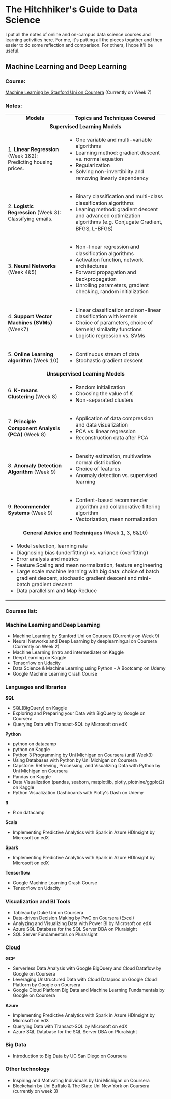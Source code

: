 # The Hitchhiker's Guide to Data Science

I put all the notes of online and on-campus data science courses and learning activities here. For me, it's putting all the pieces togather and then easier to do some reflection and comparison. For others, I hope it'll be useful.


## Machine Learning and Deep Learning

### Course: 
 [Machine Learning by Stanford Uni on Coursera](https://www.coursera.org/learn/machine-learning) (Currently on Week 7)
 
### Notes:
<table>
  <tr><td><div align="center"><b>Models</b></div></td>
   <td><div align="center"><b>Topics and Techniques Covered</b></div></td></tr>
  <tr><td colspan="2"><div align="center"><b>Supervised Learning Models</b></div></td></tr>
  <tr><td>1. <b>Linear Regression</b> (Week 1&2):<br>Predicting housing prices.</td>
   <td><ul><li>One variable and multi-variable algorithms</li><li>Learning method: gradient descent vs. normal equation</li><li>Regularization</li><li>Solving non-invertibility and removing linearly dependency</li></ul></td></tr>
  <tr><td>2. <b>Logistic Regression</b> (Week 3): Classifying emails.</td>
   <td><ul><li>Binary classification and multi-class classification algorithms</li><li>Leaning method: gradient descent and advanced optimization algorithms (e.g. Conjugate Gradient, BFGS, L-BFGS)</li></ul></td></tr>
  <tr><td>3. <b>Neural Networks</b> (Week 4&5)</td>
   <td><ul><li>Non-linear regression and classification algorithms</li><li>Activation function, network architectures</li><li>Forward propagation and backpropagation</li><li>Unrolling parameters, gradient checking, random initialization</li></ul></td></tr>
  <tr><td>4. <b>Support Vector Machines (SVMs)</b> (Week7)</td>
   <td><ul><li>Linear classification and non-linear classification with kernels</li><li>Choice of parameters, choice of kernels/ similarity functions</li><li>Logistic regression vs. SVMs</li></ul></td></tr>
  <tr><td>5. <b>Online Learning algorithm</b> (Week 10)</td>
   <td><ul><li>Continuous stream of data</li><li>Stochastic gradient descent</li></ul></td></tr>
  <tr><td colspan="2"><div align="center"><b>Unsupervised Learning Models</b></div></td></tr>
  <tr><td>6. <b>K-means Clustering</b> (Week 8)</td>
   <td><ul><li>Random initialization</li><li>Choosing the value of K</li><li>Non-separated clusters</li></ul></td></tr>
  <tr><td>7. <b>Principle Component Analysis (PCA)</b> (Week 8)</td>
   <td><ul><li>Application of data compression and data visualization</li><li>PCA vs. linear regression</li><li>Reconstruction data after PCA</li></ul></td></tr>
  <tr><td>8. <b>Anomaly Detection Algorithm</b> (Week 9)</td>
   <td><ul><li>Density estimation, multivariate normal distribution</li><li>Choice of features</li><li>Anomaly detection vs. supervised learning</li></ul></td></tr>
  <tr><td>9. <b>Recommender Systems</b> (Week 9)</td><td><ul><li>Content-based recommender algorithm and collaborative filtering algorithm</li><li>Vectorization, mean normalization</li></ul></td></tr>
  <tr><td colspan="2"><div align="center"><b>General Advice and Techniques</b> (Week 1, 3, 6&10)</div></td></tr>
  <tr><td colspan="2"><ul><li>Model selection, learning rate</li><li>Diagnosing bias (underfitting) vs. variance (overfitting)</li><li> Error analysis and metrics</li><li>Feature Scaling and mean normalization, feature engineering</li><li>Large scale machine learning with big data: choice of batch gradient descent, stochastic gradient descent and mini-batch gradient descent</li><li>Data parallelism and Map Reduce</li></ul></td></tr>
</table>

  
### Courses list:

### Machine Learning and Deep Learning
- Machine Learning by Stanford Uni on Coursera (Currently on Week 9)
- Neural Networks and Deep Learning by deeplearning.ai on Coursera (Currently on Week 2)
- Machine Learning (intro and intermediate) on Kaggle
- Deep Learning on Kaggle
- Tensorflow on Udacity
- Data Science & Machine Learning using Python - A Bootcamp on Udemy
- Google Machine Learning Crash Course

### Languages and libraries
**SQL**
- SQL(BigQuery) on Kaggle
- Exploring and Preparing your Data with BigQuery by Google on Coursera
- Querying Data with Transact-SQL by Microsoft on edX

**Python**
- python on datacamp
- python on Kaggle
- Python 3 Programming by Uni Michigan on Coursera (until Week3)
- Using Databases with Python by Uni Michigan on Coursera
- Capstone: Retrieving, Processing, and Visualizing Data with Python by Uni Michigan on Coursera
- Pandas on Kaggle
- Data Visualization (pandas, seaborn, matplotlib, plotly, plotnine/ggplot2) on Kaggle
- Python Visualization Dashboards with Plotly's Dash on Udemy

**R**
- R on datacamp

**Scala**
- Implementing Predictive Analytics with Spark in Azure HDInsight by Microsoft on edX

**Spark**
- Implementing Predictive Analytics with Spark in Azure HDInsight by Microsoft on edX

**Tensorflow**
- Google Machine Learning Crash Course
- Tensorflow on Udacity

### Visualization and BI Tools
- Tableau by Duke Uni on Coursera
- Data-driven Decision Making by PwC on Coursera (Excel)
- Analyzing and Visualizing Data with Power BI by Microsoft on edX
- Azure SQL Database for the SQL Server DBA  on Pluralsight
- SQL Server Fundamentals on Pluralsight

### Cloud
**GCP**
- Serverless Data Analysis with Google BigQuery and Cloud Dataflow by Google on Coursera
- Leveraging Unstructured Data with Cloud Dataproc on Google Cloud Platform by Google on Coursera
- Google Cloud Platform Big Data and Machine Learning Fundamentals by Google on Coursera

**Azure**
- Implementing Predictive Analytics with Spark in Azure HDInsight by Microsoft on edX
- Querying Data with Transact-SQL by Microsoft on edX
- Azure SQL Database for the SQL Server DBA  on Pluralsight

### Big Data
- Introduction to Big Data by UC San Diego on Coursera

### Other technology
- Inspiring and Motivating Individuals by Uni Michigan on Coursera
- Blockchain by Uni Buffalo & The State Uni New York on Coursera (currently on week 3)

